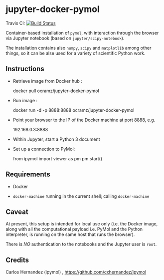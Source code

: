 # jupyter-docker-pymol

Travis CI: [![Build Status](https://travis-ci.org/ocramz/jupyter-docker-pymol.svg?branch=master)](https://travis-ci.org/ocramz/jupyter-docker-pymol)

Container-based installation of `pymol`, with interaction through the browser via Jupyter notebook (based on `jupyter/scipy-notebook`).

The installation contains also `numpy`, `scipy` and `matplotlib` among other things, so it can be alse used for a variety of scientific Python work.


## Instructions


* Retrieve image from Docker hub :

    docker pull ocramz/jupyter-docker-pymol

* Run image :
  
    docker run -d -p 8888:8888 ocramz/jupyter-docker-pymol

* Point your browser to the IP of the Docker machine at port 8888, e.g.

    192.168.0.3:8888

* Within Jupyter, start a Python 3 document

* Set up a connection to PyMol:

    from ipymol import viewer as pm
    pm.start()







## Requirements

* Docker

* `docker-machine` running in the current shell; calling `docker-machine`



## Caveat

At present, this setup is intended for local use only (i.e. the Docker image, along with all the computational payload i.e. PyMol and the Python interpreter, is running on the same host that runs the browser). 

There is *NO* authentication to the notebooks and the Jupyter user is `root`.





## Credits

Carlos Hernandez (ipymol) , https://github.com/cxhernandez/ipymol